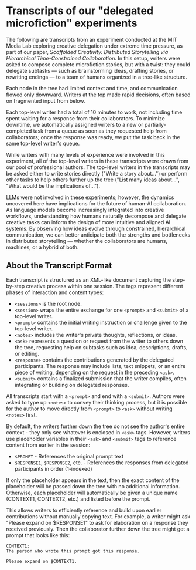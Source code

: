 # Transcripts of our "delegated microfiction" experiments

The following are transcripts from an experiment conducted at the MIT Media Lab exploring creative delegation under extreme time pressure, as part of our paper, *Scaffolded Creativity: Distributed Storytelling via Hierarchical Time-Constrained Collaboration*. In this setup, writers were asked to compose complete microfiction stories, but with a twist: they could delegate subtasks — such as brainstorming ideas, drafting stories, or rewriting endings — to a team of humans organized in a tree-like structure.

Each node in the tree had limited context and time, and communication flowed only downward. Writers at the top made rapid decisions, often based on fragmented input from below.

Each top-level writer had a total of 10 minutes to work, not including time spent waiting for a response from their collaborators. To minimize downtime, we automatically assigned writers to a new or partially-completed task from a queue as soon as they requested help from collaborators; once the response was ready, we put the task back in the same top-level writer's queue.

While writers with many levels of experience were involved in this experiment, all of the top-level writers in these transcripts were drawn from our pool of professional authors. The top-level writers in the transcripts may be asked either to write stories directly ("Write a story about...") or perform other tasks to help others further up the tree ("List many ideas about...", "What would be the implications of...").

LLMs were not involved in these experiments; however, the dynamics uncovered here have implications for the future of human-AI collaboration. As language models become increasingly integrated into creative workflows, understanding how humans naturally decompose and delegate creative tasks can inform the design of more intuitive and aligned AI systems. By observing how ideas evolve through constrained, hierarchical communication, we can better anticipate both the strengths and bottlenecks in distributed storytelling — whether the collaborators are humans, machines, or a hybrid of both.

## About the Transcript Format

Each transcript is structured as an XML-like document capturing the step-by-step creative process within one session. The tags represent different phases of interaction and content types:

* `<sessions>` is the root node.
* `<session>` wraps the entire exchange for one `<prompt>` and `<submit>` of a top-level writer.
* `<prompt>` contains the initial writing instruction or challenge given to the top-level writer.
* `<notes>` includes the writer's private thoughts, reflections, or ideas.
* `<ask>` represents a question or request from the writer to others down the tree, requesting help on subtasks such as idea, descriptions, drafts, or editing.
* `<response>` contains the contributions generated by the delegated participants. The response may include lists, text snippets, or an entire piece of writing, depending on the request in the preceding `<ask>`.
* `<submit>` contains a finalized submission that the writer compiles, often integrating or building on delegated responses.

All transcripts start with a `<prompt>` and end with a `<submit>`. Authors were asked to type up `<notes>` to convey their thinking process, but it is possible for the author to move directly from `<prompt>` to `<ask>` without writing `<notes>` first.

By default, the writers further down the tree do not see the author's entire context - they only see whatever is enclosed in `<ask>` tags. However, writers use placeholder variables in their `<ask>` and `<submit>` tags to reference content from earlier in the session:

* `$PROMPT` - References the original prompt text
* `$RESPONSE1`, `$RESPONSE2`, etc. - References the responses from delegated participants in order (1-indexed)

If only the placeholder appears in the text, then the exact content of the placeholder will be passed down the tree with no additional information. Otherwise, each placeholder will automatically be given a unique name (CONTEXT1, CONTEXT2, etc.) and listed before the prompt.

This allows writers to efficiently reference and build upon earlier contributions without manually copying text. For example, a writer might ask "Please expand on $RESPONSE1" to ask for elaboration on a response they received previously. Then the collaborator further down the tree might get a prompt that looks like this:

```
CONTEXT1:
The person who wrote this prompt got this response.

Please expand on $CONTEXT1.
```
